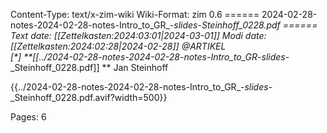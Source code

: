 Content-Type: text/x-zim-wiki
Wiki-Format: zim 0.6
====== 2024-02-28-notes-2024-02-28-notes-Intro_to_GR_-_slides_-_Steinhoff_0228.pdf ======
Text date: [[Zettelkasten:2024:03:01|2024-03-01]] Modi date: [[Zettelkasten:2024:02:28|2024-02-28]]
@ARTIKEL  
[*] **[[../2024-02-28-notes-2024-02-28-notes-Intro_to_GR_-_slides_-_Steinhoff_0228.pdf]] **
Jan Steinhoff


{{../2024-02-28-notes-2024-02-28-notes-Intro_to_GR_-_slides_-_Steinhoff_0228.pdf.avif?width=500}}

Pages:           6


